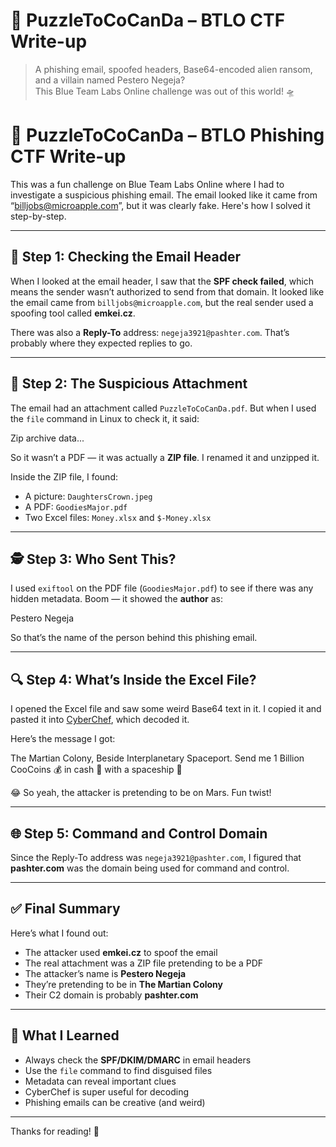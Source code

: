 # 🧩 PuzzleToCoCanDa – BTLO CTF Write-up

> A phishing email, spoofed headers, Base64-encoded alien ransom, and a villain named Pestero Negeja?  
> This Blue Team Labs Online challenge was out of this world! 🛸

# 🧩 PuzzleToCoCanDa – BTLO Phishing CTF Write-up

This was a fun challenge on Blue Team Labs Online where I had to investigate a suspicious phishing email. The email looked like it came from “billjobs@microapple.com”, but it was clearly fake. Here's how I solved it step-by-step.

---

## 📧 Step 1: Checking the Email Header

When I looked at the email header, I saw that the **SPF check failed**, which means the sender wasn’t authorized to send from that domain. It looked like the email came from `billjobs@microapple.com`, but the real sender used a spoofing tool called **emkei.cz**.

There was also a **Reply-To** address: `negeja3921@pashter.com`. That’s probably where they expected replies to go.

---

## 📂 Step 2: The Suspicious Attachment

The email had an attachment called `PuzzleToCoCanDa.pdf`. But when I used the `file` command in Linux to check it, it said:

Zip archive data...


So it wasn’t a PDF — it was actually a **ZIP file**. I renamed it and unzipped it.

Inside the ZIP file, I found:
- A picture: `DaughtersCrown.jpeg`
- A PDF: `GoodiesMajor.pdf`
- Two Excel files: `Money.xlsx` and `$-Money.xlsx`

---

## 🕵️ Step 3: Who Sent This?

I used `exiftool` on the PDF file (`GoodiesMajor.pdf`) to see if there was any hidden metadata. Boom — it showed the **author** as:

Pestero Negeja


So that’s the name of the person behind this phishing email.

---

## 🔍 Step 4: What’s Inside the Excel File?

I opened the Excel file and saw some weird Base64 text in it. I copied it and pasted it into [CyberChef](https://gchq.github.io/CyberChef/), which decoded it.

Here’s the message I got:

The Martian Colony, Beside Interplanetary Spaceport.
Send me 1 Billion CooCoins 💰 in cash 🤑 with a spaceship 🚀


😂 So yeah, the attacker is pretending to be on Mars. Fun twist!

---

## 🌐 Step 5: Command and Control Domain

Since the Reply-To address was `negeja3921@pashter.com`, I figured that **pashter.com** was the domain being used for command and control.

---

## ✅ Final Summary

Here’s what I found out:

- The attacker used **emkei.cz** to spoof the email
- The real attachment was a ZIP file pretending to be a PDF
- The attacker’s name is **Pestero Negeja**
- They’re pretending to be in **The Martian Colony**
- Their C2 domain is probably **pashter.com**

---

## 🧠 What I Learned

- Always check the **SPF/DKIM/DMARC** in email headers
- Use the `file` command to find disguised files
- Metadata can reveal important clues
- CyberChef is super useful for decoding
- Phishing emails can be creative (and weird)

---

Thanks for reading! 🙌

